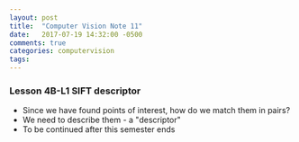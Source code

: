 ```yaml
---
layout: post
title:  "Computer Vision Note 11"
date:   2017-07-19 14:32:00 -0500
comments: true
categories: computervision
tags: 
---
```


### Lesson 4B-L1 SIFT descriptor
- Since we have found points of interest, how do we match them in pairs?
- We need to describe them - a "descriptor"
- To be continued after this semester ends

